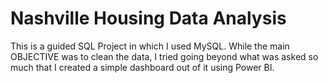 # Nashville Housing Data Analysis

This is a guided SQL Project in which I used MySQL.
While the main OBJECTIVE was to clean the data, I tried going beyond what was asked so much that I created a simple dashboard out of it using Power BI.

